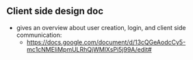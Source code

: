 ## Client side design doc
- gives an overview about user creation, login, and client side communication:
  - https://docs.google.com/document/d/13cQGeAodcCy5-mc1cNMEliMpmULRhQjWMlXsPi5j99A/edit#
